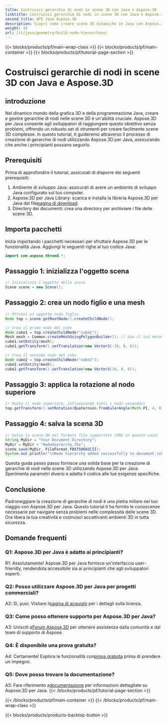 ```yaml
---
title: Costruisci gerarchie di nodi in scene 3D con Java e Aspose.3D
linktitle: Costruisci gerarchie di nodi in scene 3D con Java e Aspose.3D
second_title: API Java Aspose.3D
description: Scopri come creare scene 3D dinamiche in Java con Aspose.3D. Crea gerarchie di nodi senza sforzo e migliora il tuo gioco di grafica 3D.
weight: 16
url: /it/java/geometry/build-node-hierarchies/
---
```


{{< blocks/products/pf/main-wrap-class >}}
{{< blocks/products/pf/main-container >}}
{{< blocks/products/pf/tutorial-page-section >}}

# Costruisci gerarchie di nodi in scene 3D con Java e Aspose.3D

## introduzione

Nel dinamico mondo della grafica 3D e della programmazione Java, creare e gestire gerarchie di nodi nelle scene 3D è un'abilità cruciale. Aspose.3D per Java consente agli sviluppatori di raggiungere questo obiettivo senza problemi, offrendo un robusto set di strumenti per creare facilmente scene 3D complesse. In questo tutorial, ti guideremo attraverso il processo di creazione di gerarchie di nodi utilizzando Aspose.3D per Java, assicurando che anche i principianti possano seguirlo.

## Prerequisiti

Prima di approfondire il tutorial, assicurati di disporre dei seguenti prerequisiti:

1. Ambiente di sviluppo Java: assicurati di avere un ambiente di sviluppo Java configurato sul tuo computer.
2.  Aspose.3D per Java Library: scarica e installa la libreria Aspose.3D per Java dal file[pagina di download](https://releases.aspose.com/3d/java/).
3. Directory dei documenti: crea una directory per archiviare i file delle scene 3D.

## Importa pacchetti

Inizia importando i pacchetti necessari per sfruttare Aspose.3D per le funzionalità Java. Aggiungi le seguenti righe al tuo codice Java:

```java
import com.aspose.threed.*;

```

## Passaggio 1: inizializza l'oggetto scena

```java
// Inizializza l'oggetto della scena
Scene scene = new Scene();
```

## Passaggio 2: crea un nodo figlio e una mesh

```java
// Ottieni un oggetto nodo figlio
Node top = scene.getRootNode().createChildNode();

// Crea il primo nodo del cubo
Node cube1 = top.createChildNode("cube1");
Mesh mesh = Common.createMeshUsingPolygonBuilder(); // Usa il tuo metodo di creazione della mesh
cube1.setEntity(mesh);
cube1.getTransform().setTranslation(new Vector3(-10, 0, 0));

// Crea il secondo nodo del cubo
Node cube2 = top.createChildNode("cube2");
cube2.setEntity(mesh);
cube2.getTransform().setTranslation(new Vector3(10, 0, 0));
```

## Passaggio 3: applica la rotazione al nodo superiore

```java
// Ruota il nodo superiore, influenzando tutti i nodi secondari
top.getTransform().setRotation(Quaternion.fromEulerAngle(Math.PI, 4, 0));
```

## Passaggio 4: salva la scena 3D

```java
// Salva la scena 3D nel formato file supportato (FBX in questo caso)
String MyDir = "Your Document Directory";
MyDir = MyDir + "NodeHierarchy.fbx";
scene.save(MyDir, FileFormat.FBX7500ASCII);
System.out.println("\nNode hierarchy added successfully to document.\nFile saved at " + MyDir);
```

Questa guida passo passo fornisce una solida base per la creazione di gerarchie di nodi nelle scene 3D utilizzando Aspose.3D per Java. Sperimenta parametri diversi e adatta il codice alle tue esigenze specifiche.

## Conclusione

Padroneggiare la creazione di gerarchie di nodi è una pietra miliare nel tuo viaggio con Aspose.3D per Java. Questo tutorial ti ha fornito le conoscenze necessarie per navigare senza problemi nelle complessità delle scene 3D. Ora libera la tua creatività e costruisci accattivanti ambienti 3D in tutta sicurezza.

## Domande frequenti

### Q1: Aspose.3D per Java è adatto ai principianti?

R1: Assolutamente! Aspose.3D per Java fornisce un'interfaccia user-friendly, rendendola accessibile sia ai principianti che agli sviluppatori esperti.

### Q2: Posso utilizzare Aspose.3D per Java per progetti commerciali?

 A2: Sì, puoi. Visitare il[pagina di acquisto](https://purchase.aspose.com/buy) per i dettagli sulla licenza.

### Q3: Come posso ottenere supporto per Aspose.3D per Java?

 A3: Unisciti a[Forum Aspose.3D](https://forum.aspose.com/c/3d/18) per ottenere assistenza dalla comunità e dal team di supporto di Aspose.

### Q4: È disponibile una prova gratuita?

 A4: Certamente! Esplora le funzionalità con[prova gratuita](https://releases.aspose.com/) prima di prendere un impegno.

### Q5: Dove posso trovare la documentazione?

 A5: Fare riferimento a[documentazione](https://reference.aspose.com/3d/java/) per informazioni dettagliate su Aspose.3D per Java.
{{< /blocks/products/pf/tutorial-page-section >}}

{{< /blocks/products/pf/main-container >}}
{{< /blocks/products/pf/main-wrap-class >}}

{{< blocks/products/products-backtop-button >}}
